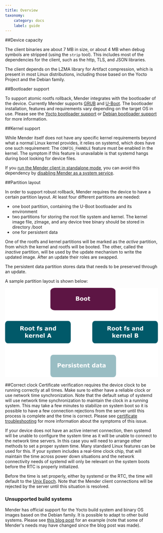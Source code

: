 ```yaml
---
title: Overview
taxonomy:
    category: docs
    label: guide
---
```


##Device capacity

The client binaries are about 7 MB in size, or about 4 MB when debug symbols are
stripped (using the `strip` tool). This includes most of the dependencies for
the client, such as the http, TLS, and JSON libraries.

The client depends on the LZMA library for Artifact compression, which is
present in most Linux distributions, including those based on the Yocto Project
and the Debian family.

##Bootloader support

To support atomic rootfs rollback, Mender integrates with the bootloader of the
device. Currently Mender supports
[GRUB](https://www.gnu.org/software/grub/?target=_blank) and
[U-Boot](http://www.denx.de/wiki/U-Boot?target=_blank). The bootloader
installation, features and requirements vary depending on the target OS in use.
Please see the [Yocto bootloader support](../yocto-project/bootloader-support)
or [Debian bootloader support](../debian-family#bootloader-support) for more
information.

##Kernel support

While Mender itself does not have any specific kernel requirements beyond what a
normal Linux kernel provides, it relies on systemd, which does have one such
requirement: The `CONFIG_FHANDLE` feature must be enabled in the kernel. The
symptom if this feature is unavailable is that systemd hangs during boot looking
for device files.

If you [run the Mender client in standalone
mode](../../architecture/overview#modes-of-operation), you can avoid this
dependency by [disabling Mender as a system
service](../../artifacts/yocto-project/image-configuration#disabling-mender-as-a-system-service).

##Partition layout

In order to support robust rollback, Mender requires the device to have a
certain partition layout. At least four different partitions are needed:
* one boot partition, containing the U-Boot bootloader and its environment
* two partitions for storing the root file system and kernel. The kernel image
  file, zImage, and any device tree binary should be stored in directory /boot
* one for persistent data

One of the rootfs and kernel partitions will be marked as the *active*
partition, from which the kernel and rootfs will be booted. The other, called
the *inactive* partition, will be used by the update mechanism to write the
updated image. After an update their roles are swapped.

The persistent data partition stores data that needs to be preserved through an
update.

A sample partition layout is shown below:

![Mender client partition layout](mender_client_partition_layout.png)

##Correct clock
Certificate verification requires the device clock to be running correctly at
all times. Make sure to either have a reliable clock or use network time
synchronization. Note that the default setup of systemd will use network time
synchronization to maintain the clock in a running system. This may take a few
minutes to stabilize on system boot so it is possible to have a few connection
rejections from the server until this process is complete and the time is
correct. Please see [certificate
troubleshooting](../../troubleshooting/mender-client#certificate-expired-or-not-yet-valid)
for more information about the symptoms of this issue.

If your device does not have an active internet connection, then systemd will be
unable to configure the system time as it will be unable to connect to the
network time servers. In this case you will need to arrange other methods to set
a proper system time. Many standard Linux features can be used for this. If your
system includes a real-time clock chip, that will maintain the time across power
down situations and the network connectivity needs of systemd will only be
relevant on the system boots before the RTC is properly initialized.

Before the time is set properly, either by systemd or the RTC, the time will
default to the [Unix
Epoch](https://en.wikipedia.org/wiki/Unix_time?target=_blank). Note that the
Mender client connections will be rejected by the server until this situation is
resolved.

### Unsupported build systems

Mender has official support for the Yocto build system and binary OS images
based on the Debian family. It is possible to adapt to other build systems.
Please see [this blog
post](https://mender.io/blog/porting-mender-to-a-non-yocto-build-system?target=_blank)
for an example (note that some of Mender's needs may have changed since the blog
post was made).
